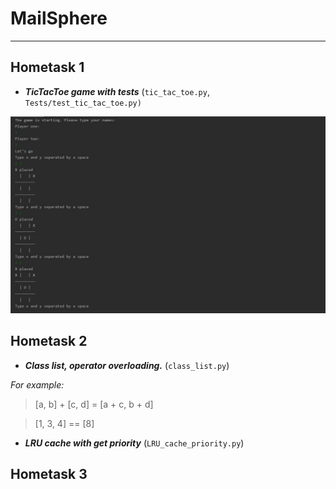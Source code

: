 # MailSphere
***
## Hometask 1
+ ***TicTacToe game with tests*** (`tic_tac_toe.py`, `Tests/test_tic_tac_toe.py)`

![](https://github.com/Armenqaa/MailSphere/blob/master/img/TicTacToe.jpg)
## Hometask 2
+ ***Class list, operator overloading.*** (`class_list.py`)

*For example:*
>[a, b] + [c, d] = [a + c, b + d]

>[1, 3, 4] == [8]

+ ***LRU cache with get priority*** (`LRU_cache_priority.py`)
## Hometask 3
